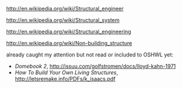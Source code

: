 http://en.wikipedia.org/wiki/Structural_engineer

http://en.wikipedia.org/wiki/Structural_system

http://en.wikipedia.org/wiki/Structural_engineering

http://en.wikipedia.org/wiki/Non-building_structure


already caught my attention but not read or included to OSHWL yet:
 
  - *Domebook 2*, http://issuu.com/golfstromen/docs/lloyd-kahn-1971
  - *How To Build Your Own Living Structures*, http://letsremake.info/PDFs/k_isaacs.pdf